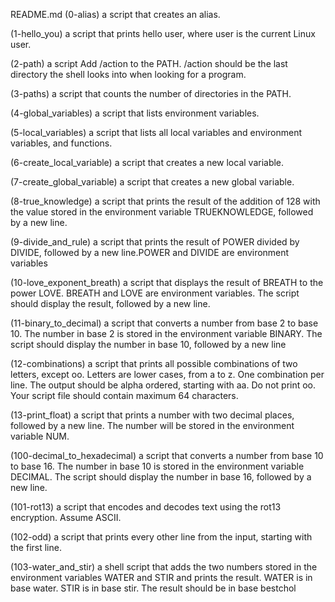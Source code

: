 README.md
(0-alias) a script that creates an alias.

(1-hello_you) a script that prints hello user, where user is the current Linux user.

(2-path) a script Add /action to the PATH. /action should be the last directory the shell looks into when looking for a program.

(3-paths) a script that counts the number of directories in the PATH.

(4-global_variables) a script that lists environment variables.

(5-local_variables) a script that lists all local variables and environment variables, and functions.

(6-create_local_variable) a script that creates a new local variable.

(7-create_global_variable) a script that creates a new global variable.

(8-true_knowledge) a script that prints the result of the addition of 128 with the value stored in the environment variable TRUEKNOWLEDGE, followed by a new line.

(9-divide_and_rule) a script that prints the result of POWER divided by DIVIDE, followed by a new line.POWER and DIVIDE are environment variables

(10-love_exponent_breath) a script that displays the result of BREATH to the power LOVE. BREATH and LOVE are environment variables. The script should display the result, followed by a new line.

(11-binary_to_decimal) a script that converts a number from base 2 to base 10. The number in base 2 is stored in the environment variable BINARY. The script should display the number in base 10, followed by a new line

(12-combinations) a script that prints all possible combinations of two letters, except oo. Letters are lower cases, from a to z. One combination per line. The output should be alpha ordered, starting with aa. Do not print oo. Your script file should contain maximum 64 characters.

(13-print_float) a script that prints a number with two decimal places, followed by a new line. The number will be stored in the environment variable NUM.

(100-decimal_to_hexadecimal) a script that converts a number from base 10 to base 16. The number in base 10 is stored in the environment variable DECIMAL. The script should display the number in base 16, followed by a new line.

(101-rot13) a script that encodes and decodes text using the rot13 encryption. Assume ASCII.

(102-odd) a script that prints every other line from the input, starting with the first line.

(103-water_and_stir) a shell script that adds the two numbers stored in the environment variables WATER and STIR and prints the result. WATER is in base water. STIR is in base stir. The result should be in base bestchol


